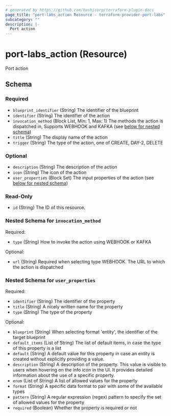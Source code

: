 ```yaml
---
# generated by https://github.com/hashicorp/terraform-plugin-docs
page_title: "port-labs_action Resource - terraform-provider-port-labs"
subcategory: ""
description: |-
  Port action
---
```


# port-labs_action (Resource)

Port action



<!-- schema generated by tfplugindocs -->
## Schema

### Required

- `blueprint_identifier` (String) The identifier of the blueprint
- `identifier` (String) The identifier of the action
- `invocation_method` (Block List, Min: 1, Max: 1) The methods the action is dispatched in, Supports WEBHOOK and KAFKA (see [below for nested schema](#nestedblock--invocation_method))
- `title` (String) The display name of the action
- `trigger` (String) The type of the action, one of CREATE, DAY-2, DELETE

### Optional

- `description` (String) The description of the action
- `icon` (String) The icon of the action
- `user_properties` (Block Set) The input properties of the action (see [below for nested schema](#nestedblock--user_properties))

### Read-Only

- `id` (String) The ID of this resource.

<a id="nestedblock--invocation_method"></a>
### Nested Schema for `invocation_method`

Required:

- `type` (String) How to invoke the action using WEBHOOK or KAFKA

Optional:

- `url` (String) Required when selecting type WEBHOOK. The URL to which the action is dispatched


<a id="nestedblock--user_properties"></a>
### Nested Schema for `user_properties`

Required:

- `identifier` (String) The identifier of the property
- `title` (String) A nicely written name for the property
- `type` (String) The type of the property

Optional:

- `blueprint` (String) When selecting format 'entity', the identifier of the target blueprint
- `default_items` (List of String) The list of default items, in case the type of this property is a list
- `default` (String) A default value for this property in case an entity is created without explicitly providing a value.
- `description` (String) A description of the property. This value is visible to users when hovering on the info icon in the UI. It provides detailed information about the use of a specific property.
- `enum` (List of String) A list of allowed values for the property
- `format` (String) A specific data format to pair with some of the available types
- `pattern` (String) A regular expression (regex) pattern to specify the set of allowed values for the property
- `required` (Boolean) Whether the property is required or not


